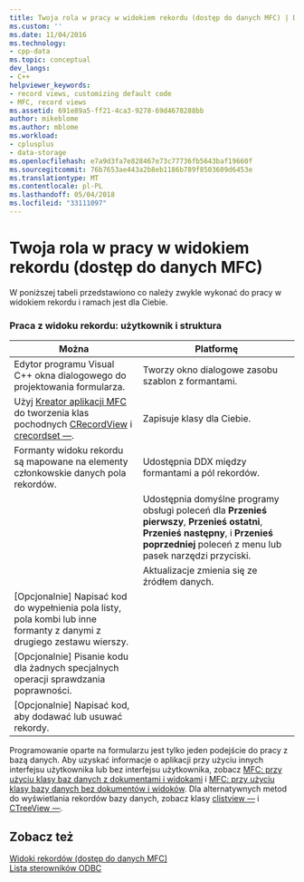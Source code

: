 ```yaml
---
title: Twoja rola w pracy w widokiem rekordu (dostęp do danych MFC) | Dokumentacja firmy Microsoft
ms.custom: ''
ms.date: 11/04/2016
ms.technology:
- cpp-data
ms.topic: conceptual
dev_langs:
- C++
helpviewer_keywords:
- record views, customizing default code
- MFC, record views
ms.assetid: 691e89a5-ff21-4ca3-9278-69d4678288bb
author: mikeblome
ms.author: mblome
ms.workload:
- cplusplus
- data-storage
ms.openlocfilehash: e7a9d3fa7e828467e73c77736fb5643baf19660f
ms.sourcegitcommit: 76b7653ae443a2b8eb1186b789f8503609d6453e
ms.translationtype: MT
ms.contentlocale: pl-PL
ms.lasthandoff: 05/04/2018
ms.locfileid: "33111097"
---
```

# <a name="your-role-in-working-with-a-record-view--mfc-data-access"></a>Twoja rola w pracy w widokiem rekordu (dostęp do danych MFC)
W poniższej tabeli przedstawiono co należy zwykle wykonać do pracy w widokiem rekordu i ramach jest dla Ciebie.  
  
### <a name="working-with-a-record-view-you-and-the-framework"></a>Praca z widoku rekordu: użytkownik i struktura  
  
|Można|Platformę|  
|---------|-------------------|  
|Edytor programu Visual C++ okna dialogowego do projektowania formularza.|Tworzy okno dialogowe zasobu szablon z formantami.|  
|Użyj [Kreator aplikacji MFC](../mfc/reference/database-support-mfc-application-wizard.md) do tworzenia klas pochodnych [CRecordView](../mfc/reference/crecordview-class.md) i [crecordset —](../mfc/reference/crecordset-class.md).|Zapisuje klasy dla Ciebie.|  
|Formanty widoku rekordu są mapowane na elementy członkowskie danych pola rekordów.|Udostępnia DDX między formantami a pól rekordów.|  
||Udostępnia domyślne programy obsługi poleceń dla **Przenieś pierwszy**, **Przenieś ostatni**, **Przenieś następny**, i **Przenieś poprzedniej** poleceń z menu lub pasek narzędzi przyciski.|  
||Aktualizacje zmienia się ze źródłem danych.|  
|[Opcjonalnie] Napisać kod do wypełnienia pola listy, pola kombi lub inne formanty z danymi z drugiego zestawu wierszy.||  
|[Opcjonalnie] Pisanie kodu dla żadnych specjalnych operacji sprawdzania poprawności.||  
|[Opcjonalnie] Napisać kod, aby dodawać lub usuwać rekordy.||  
  
 Programowanie oparte na formularzu jest tylko jeden podejście do pracy z bazą danych. Aby uzyskać informacje o aplikacji przy użyciu innych interfejsu użytkownika lub bez interfejsu użytkownika, zobacz [MFC: przy użyciu klasy baz danych z dokumentami i widokami](../data/mfc-using-database-classes-with-documents-and-views.md) i [MFC: przy użyciu klasy bazy danych bez dokumentów i widoków](../data/mfc-using-database-classes-without-documents-and-views.md). Dla alternatywnych metod do wyświetlania rekordów bazy danych, zobacz klasy [clistview —](../mfc/reference/clistview-class.md) i [CTreeView —](../mfc/reference/ctreeview-class.md).  
  
## <a name="see-also"></a>Zobacz też  
 [Widoki rekordów (dostęp do danych MFC)](../data/record-views-mfc-data-access.md)   
 [Lista sterowników ODBC](../data/odbc/odbc-driver-list.md)